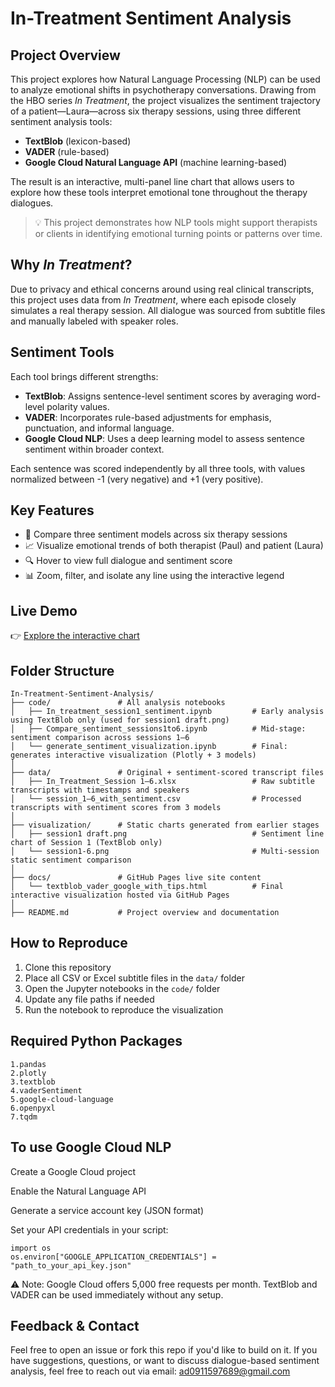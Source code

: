 # In-Treatment Sentiment Analysis

## Project Overview

This project explores how Natural Language Processing (NLP) can be used to analyze emotional shifts in psychotherapy conversations. Drawing from the HBO series *In Treatment*, the project visualizes the sentiment trajectory of a patient—Laura—across six therapy sessions, using three different sentiment analysis tools:

- **TextBlob** (lexicon-based)
- **VADER** (rule-based)
- **Google Cloud Natural Language API** (machine learning-based)

The result is an interactive, multi-panel line chart that allows users to explore how these tools interpret emotional tone throughout the therapy dialogues.

> 💡 This project demonstrates how NLP tools might support therapists or clients in identifying emotional turning points or patterns over time.

## Why *In Treatment*?

Due to privacy and ethical concerns around using real clinical transcripts, this project uses data from *In Treatment*, where each episode closely simulates a real therapy session. All dialogue was sourced from subtitle files and manually labeled with speaker roles.

## Sentiment Tools

Each tool brings different strengths:

- **TextBlob**: Assigns sentence-level sentiment scores by averaging word-level polarity values.
- **VADER**: Incorporates rule-based adjustments for emphasis, punctuation, and informal language.
- **Google Cloud NLP**: Uses a deep learning model to assess sentence sentiment within broader context.

Each sentence was scored independently by all three tools, with values normalized between -1 (very negative) and +1 (very positive).

## Key Features

- 🧠 Compare three sentiment models across six therapy sessions  
- 📈 Visualize emotional trends of both therapist (Paul) and patient (Laura)  
- 🔍 Hover to view full dialogue and sentiment score  
- 📊 Zoom, filter, and isolate any line using the interactive legend  

## Live Demo

👉 [Explore the interactive chart](https://wu-yu-hsien.github.io/In-Treatment-Sentiment-Analysis/textblob_vader_google_with_tips.html)

## Folder Structure

```
In-Treatment-Sentiment-Analysis/
├── code/               # All analysis notebooks
│   ├── In_treatment_session1_sentiment.ipynb         # Early analysis using TextBlob only (used for session1 draft.png)
│   ├── Compare_sentiment_sessions1to6.ipynb          # Mid-stage: sentiment comparison across sessions 1–6
│   └── generate_sentiment_visualization.ipynb        # Final: generates interactive visualization (Plotly + 3 models)
│
├── data/               # Original + sentiment-scored transcript files
│   ├── In_Treatment_Session 1–6.xlsx                 # Raw subtitle transcripts with timestamps and speakers
│   └── session_1–6_with_sentiment.csv                # Processed transcripts with sentiment scores from 3 models
│
├── visualization/      # Static charts generated from earlier stages
│   ├── session1 draft.png                            # Sentiment line chart of Session 1 (TextBlob only)
│   └── session1-6.png                                # Multi-session static sentiment comparison
│
├── docs/               # GitHub Pages live site content
│   └── textblob_vader_google_with_tips.html          # Final interactive visualization hosted via GitHub Pages
│
├── README.md           # Project overview and documentation
```


## How to Reproduce

1. Clone this repository  
2. Place all CSV or Excel subtitle files in the `data/` folder  
3. Open the Jupyter notebooks in the `code/` folder  
4. Update any file paths if needed  
5. Run the notebook to reproduce the visualization  

## Required Python Packages
```
1.pandas
2.plotly
3.textblob
4.vaderSentiment
5.google-cloud-language
6.openpyxl
7.tqdm
```

## To use Google Cloud NLP
Create a Google Cloud project

Enable the Natural Language API

Generate a service account key (JSON format)

Set your API credentials in your script:
```
import os
os.environ["GOOGLE_APPLICATION_CREDENTIALS"] = "path_to_your_api_key.json"
```
⚠️ Note: Google Cloud offers 5,000 free requests per month.
TextBlob and VADER can be used immediately without any setup.

## Feedback & Contact
Feel free to open an issue or fork this repo if you'd like to build on it.
If you have suggestions, questions, or want to discuss dialogue-based sentiment analysis, feel free to reach out via email: ad0911597689@gmail.com 
